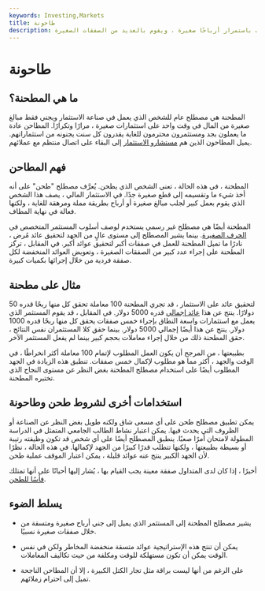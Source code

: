 ```yaml
---
keywords: Investing,Markets
title: طاحونة
description: المطحنة هي مصطلح عام للمستثمر الذي يكسب باستمرار أرباحًا صغيرة ، ويقوم بالعديد من الصفقات الصغيرة.
---
```


# طاحونة
## ما هي المطحنة؟

المطحنة هي مصطلح عام للشخص الذي يعمل في صناعة الاستثمار ويجني فقط مبالغ صغيرة من المال في وقت واحد على استثمارات صغيرة ، مرارًا وتكرارًا. المطاحن عادة ما يعملون بجد ومستثمرون محترمون للغاية يقدرون كل سنت يجنونه من استثماراتهم. يميل المطاحون الذين هم [مستشارو الاستثمار](/investmentadvisor) إلى البقاء على اتصال منتظم مع عملائهم.

## فهم المطاحن

المطحنة ، في هذه الحالة ، تعني الشخص الذي يطحن. يُعرَّف مصطلح "طحن" على أنه أخذ شيء ما وتقسيمه إلى قطع صغيرة جدًا. في الاستثمار المالي ، يصف هذا الشخص الذي يقوم بعمل كبير لجلب مبالغ صغيرة أو أرباح بطريقة مملة ومرهقة للغاية ، ولكنها فعالة في نهاية المطاف.

المطحنة أيضًا هي مصطلح غير رسمي يستخدم لوصف أسلوب المستثمر المتخصص في [الحرف الصغيرة](/smalltrader). بينما يشير المصطلح إلى مستوى عالٍ من الجهد لتحقيق عائد مُرضٍ ، نادرًا ما تميل المطحنة للعمل في صفقات أكبر لتحقيق عوائد أكبر. في المقابل ، تركز المطحنة على إجراء عدد كبير من الصفقات الصغيرة ، وتعويض العوائد المنخفضة لكل صفقة فردية من خلال إجرائها بكميات كبيرة.

## مثال على مطحنة

لتحقيق عائد على الاستثمار ، قد تجري المطحنة 100 معاملة تحقق كل منها ربحًا قدره 50 دولارًا. ينتج عن هذا [عائد إجمالي](/totalreturn) قدره 5000 دولار. في المقابل ، قد يقوم المستثمر الذي يعمل مع استثمارات واسعة النطاق بإجراء خمس صفقات يحقق كل منها ربحًا قدره 1000 دولار. ينتج عن هذا أيضًا إجمالي 5000 دولار. بينما حقق كلا المستثمران نفس النتائج ، حقق المطحنة ذلك من خلال إجراء معاملات بحجم كبير بينما لم يفعل المستثمر الآخر.

بطبيعتها ، من المرجح أن يكون العمل المطلوب لإتمام 100 معاملة أكثر انخراطًا ، في الوقت والجهد ، أكثر مما هو مطلوب لإكمال خمس صفقات. تنطبق هذه الزيادة في الجهد المطلوب أيضًا على استخدام مصطلح المطحنة بغض النظر عن مستوى النجاح الذي تختبره المطحنة.

## استخدامات أخرى لشروط طحن وطاحونة

يمكن تطبيق مصطلح طحن على أي مسعى شاق ولكنه طويل بغض النظر عن الصناعة أو الظروف التي يحدث فيها. يمكن اعتبار نشاط الطالب الجامعي المتمثل في الدراسة المطولة لامتحان أمرًا صعبًا. ينطبق المصطلح أيضًا على أي شخص قد تكون وظيفته رتيبة أو بسيطة بطبيعتها ، ولكنها تتطلب قدرًا كبيرًا من الجهد لإكمالها. في هذه الحالة ، نظرًا لأن الجهد الكبير ينتج عنه عوائد قليلة ، يمكن اعتبار الموقف عملية طحن.

أخيرًا ، إذا كان لدى المتداول صفقة معينة يجب القيام بها ، يُشار إليها أحيانًا على أنها تمتلك [فأسًا للطحن](/axe).

## يسلط الضوء

- يشير مصطلح المطحنة إلى المستثمر الذي يميل إلى جني أرباح صغيرة ومتسقة من خلال صفقات صغيرة نسبيًا.

- يمكن أن تنتج هذه الإستراتيجية عوائد متسقة منخفضة المخاطر ولكن في نفس الوقت يمكن أن تكون مستهلكة للوقت ومكلفة من حيث تكاليف المعاملات.

- على الرغم من أنها ليست براقة مثل تجار الكتل الكبيرة ، إلا أن المطاحن الناجحة تميل إلى احترام زملائهم.

